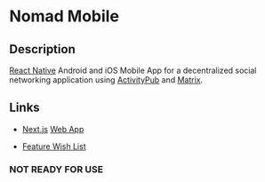 # Nomad Mobile

## Description

[React Native](https://reactnative.dev) Android and iOS Mobile App for a decentralized social networking application using [ActivityPub](https://activitypub.rocks) and [Matrix](https://matrix.org).

## Links

- [Next.js](https://nextjs.org) [Web App](https://github.com/agent-indigo/nomad-web)

- [Feature Wish List](https://docs.google.com/document/d/1eLQLFiVU260oE8HXZtWOdHkVsPVCucJpbubc1-u_Q7E/edit?usp=drive_link)

### NOT READY FOR USE
